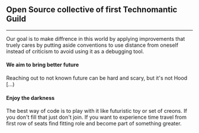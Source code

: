 ## Open Source collective of first Technomantic Guild 
---
Our goal is to make diffrence in this world by applying improvements that truely cares by 
putting aside conventions to use distance from oneself instead of criticism to avoid using 
it as a debugging tool. 

#### We aim to bring better future 

Reaching out to not known future can be hard and scary, but it's not Hood [...)

#### Enjoy the darkness

The best way of code is to play with it like futuristic toy or set of creons. If you don't fill
that just don't join. If you want to experience time travel from first row of seats find fitting
role and become part of something greater.
